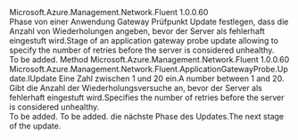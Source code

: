<Type Name="IWithRetries" FullName="Microsoft.Azure.Management.Network.Fluent.ApplicationGatewayProbe.Update.IWithRetries">
  <TypeSignature Language="C#" Value="public interface IWithRetries" />
  <TypeSignature Language="ILAsm" Value=".class public interface auto ansi abstract IWithRetries" />
  <TypeSignature Language="DocId" Value="T:Microsoft.Azure.Management.Network.Fluent.ApplicationGatewayProbe.Update.IWithRetries" />
  <TypeSignature Language="VB.NET" Value="Public Interface IWithRetries" />
  <TypeSignature Language="F#" Value="type IWithRetries = interface" />
  <AssemblyInfo>
    <AssemblyName>Microsoft.Azure.Management.Network.Fluent</AssemblyName>
    <AssemblyVersion>1.0.0.60</AssemblyVersion>
  </AssemblyInfo>
  <Interfaces />
  <Docs>
    <summary>
            <span data-ttu-id="1a485-101">Phase von einer Anwendung Gateway Prüfpunkt Update festlegen, dass die Anzahl von Wiederholungen angeben, bevor der Server als fehlerhaft eingestuft wird.</span><span class="sxs-lookup"><span data-stu-id="1a485-101">Stage of an application gateway probe update allowing to specify the number of retries before the server is considered unhealthy.</span></span>
            </summary>
    <remarks>To be added.</remarks>
  </Docs>
  <Members>
    <Member MemberName="WithRetriesBeforeUnhealthy">
      <MemberSignature Language="C#" Value="public Microsoft.Azure.Management.Network.Fluent.ApplicationGatewayProbe.Update.IUpdate WithRetriesBeforeUnhealthy (int retryCount);" />
      <MemberSignature Language="ILAsm" Value=".method public hidebysig newslot virtual instance class Microsoft.Azure.Management.Network.Fluent.ApplicationGatewayProbe.Update.IUpdate WithRetriesBeforeUnhealthy(int32 retryCount) cil managed" />
      <MemberSignature Language="DocId" Value="M:Microsoft.Azure.Management.Network.Fluent.ApplicationGatewayProbe.Update.IWithRetries.WithRetriesBeforeUnhealthy(System.Int32)" />
      <MemberSignature Language="VB.NET" Value="Public Function WithRetriesBeforeUnhealthy (retryCount As Integer) As IUpdate" />
      <MemberSignature Language="F#" Value="abstract member WithRetriesBeforeUnhealthy : int -&gt; Microsoft.Azure.Management.Network.Fluent.ApplicationGatewayProbe.Update.IUpdate" Usage="iWithRetries.WithRetriesBeforeUnhealthy retryCount" />
      <MemberType>Method</MemberType>
      <AssemblyInfo>
        <AssemblyName>Microsoft.Azure.Management.Network.Fluent</AssemblyName>
        <AssemblyVersion>1.0.0.60</AssemblyVersion>
      </AssemblyInfo>
      <ReturnValue>
        <ReturnType>Microsoft.Azure.Management.Network.Fluent.ApplicationGatewayProbe.Update.IUpdate</ReturnType>
      </ReturnValue>
      <Parameters>
        <Parameter Name="retryCount" Type="System.Int32" />
      </Parameters>
      <Docs>
        <param name="retryCount"><span data-ttu-id="1a485-102">Eine Zahl zwischen 1 und 20 ein.</span><span class="sxs-lookup"><span data-stu-id="1a485-102">A number between 1 and 20.</span></span></param>
        <summary>
            <span data-ttu-id="1a485-103">Gibt die Anzahl der Wiederholungsversuche an, bevor der Server als fehlerhaft eingestuft wird.</span><span class="sxs-lookup"><span data-stu-id="1a485-103">Specifies the number of retries before the server is considered unhealthy.</span></span>
            </summary>
        <returns>To be added.</returns>
        <remarks>To be added.</remarks>
        <return><span data-ttu-id="1a485-104">die nächste Phase des Updates.</span><span class="sxs-lookup"><span data-stu-id="1a485-104">The next stage of the update.</span></span></return>
      </Docs>
    </Member>
  </Members>
</Type>